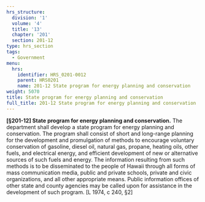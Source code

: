 ```yaml
---
hrs_structure:
  division: '1'
  volume: '4'
  title: '13'
  chapter: '201'
  section: 201-12
type: hrs_section
tags:
  - Government
menu:
  hrs:
    identifier: HRS_0201-0012
    parent: HRS0201
    name: 201-12 State program for energy planning and conservation
weight: 5070
title: State program for energy planning and conservation
full_title: 201-12 State program for energy planning and conservation
---
```

**[§201-12] State program for energy planning and conservation.** The department shall develop a state program for energy planning and conservation. The program shall consist of short and long-range planning for the development and promulgation of methods to encourage voluntary conservation of gasoline, diesel oil, natural gas, propane, heating oils, other fuels, and electrical energy, and efficient development of new or alternative sources of such fuels and energy. The information resulting from such methods is to be disseminated to the people of Hawaii through all forms of mass communication media, public and private schools, private and civic organizations, and all other appropriate means. Public information offices of other state and county agencies may be called upon for assistance in the development of such program. [L 1974, c 240, §2]